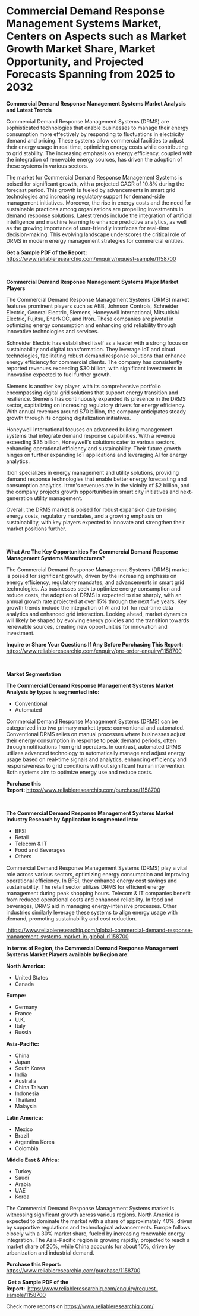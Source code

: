<p><h1>Commercial Demand Response Management Systems Market, Centers on Aspects such as Market Growth Market Share, Market Opportunity, and Projected Forecasts Spanning from 2025 to 2032</h1></p><p><strong>Commercial Demand Response Management Systems Market Analysis and Latest Trends</strong></p>
<p><p>Commercial Demand Response Management Systems (DRMS) are sophisticated technologies that enable businesses to manage their energy consumption more effectively by responding to fluctuations in electricity demand and pricing. These systems allow commercial facilities to adjust their energy usage in real time, optimizing energy costs while contributing to grid stability. The increasing emphasis on energy efficiency, coupled with the integration of renewable energy sources, has driven the adoption of these systems in various sectors.</p><p>The market for Commercial Demand Response Management Systems is poised for significant growth, with a projected CAGR of 10.8% during the forecast period. This growth is fueled by advancements in smart grid technologies and increasing regulatory support for demand-side management initiatives. Moreover, the rise in energy costs and the need for sustainable practices among organizations are propelling investments in demand response solutions. Latest trends include the integration of artificial intelligence and machine learning to enhance predictive analytics, as well as the growing importance of user-friendly interfaces for real-time decision-making. This evolving landscape underscores the critical role of DRMS in modern energy management strategies for commercial entities.</p></p>
<p><strong>Get a Sample PDF of the Report:&nbsp;</strong> <a href="https://www.reliableresearchiq.com/enquiry/request-sample/1158700?utm_campaign=2299&utm_medium=2&utm_source=Github&utm_content=ia&utm_term=22032025&utm_id=commercial-demand-response-management-systems">https://www.reliableresearchiq.com/enquiry/request-sample/1158700</a></p>
<p>&nbsp;</p>
<p><strong>Commercial Demand Response Management Systems Major Market Players</strong></p>
<p><p>The Commercial Demand Response Management Systems (DRMS) market features prominent players such as ABB, Johnson Controls, Schneider Electric, General Electric, Siemens, Honeywell International, Mitsubishi Electric, Fujitsu, EnerNOC, and Itron. These companies are pivotal in optimizing energy consumption and enhancing grid reliability through innovative technologies and services.</p><p>Schneider Electric has established itself as a leader with a strong focus on sustainability and digital transformation. They leverage IoT and cloud technologies, facilitating robust demand response solutions that enhance energy efficiency for commercial clients. The company has consistently reported revenues exceeding $30 billion, with significant investments in innovation expected to fuel further growth.</p><p>Siemens is another key player, with its comprehensive portfolio encompassing digital grid solutions that support energy transition and resilience. Siemens has continuously expanded its presence in the DRMS sector, capitalizing on increasing regulatory drivers for energy efficiency. With annual revenues around $70 billion, the company anticipates steady growth through its ongoing digitalization initiatives.</p><p>Honeywell International focuses on advanced building management systems that integrate demand response capabilities. With a revenue exceeding $35 billion, Honeywell's solutions cater to various sectors, enhancing operational efficiency and sustainability. Their future growth hinges on further expanding IoT applications and leveraging AI for energy analytics.</p><p>Itron specializes in energy management and utility solutions, providing demand response technologies that enable better energy forecasting and consumption analytics. Itron's revenues are in the vicinity of $2 billion, and the company projects growth opportunities in smart city initiatives and next-generation utility management.</p><p>Overall, the DRMS market is poised for robust expansion due to rising energy costs, regulatory mandates, and a growing emphasis on sustainability, with key players expected to innovate and strengthen their market positions further.</p></p>
<p>&nbsp;</p>
<p><strong>What Are The Key Opportunities For Commercial Demand Response Management Systems Manufacturers?</strong></p>
<p><p>The Commercial Demand Response Management Systems (DRMS) market is poised for significant growth, driven by the increasing emphasis on energy efficiency, regulatory mandates, and advancements in smart grid technologies. As businesses seek to optimize energy consumption and reduce costs, the adoption of DRMS is expected to rise sharply, with an annual growth rate projected at over 15% through the next five years. Key growth trends include the integration of AI and IoT for real-time data analytics and enhanced grid interaction. Looking ahead, market dynamics will likely be shaped by evolving energy policies and the transition towards renewable sources, creating new opportunities for innovation and investment.</p></p>
<p><strong>Inquire or Share Your Questions If Any Before Purchasing This Report:</strong> <a href="https://www.reliableresearchiq.com/enquiry/pre-order-enquiry/1158700?utm_campaign=2299&utm_medium=2&utm_source=Github&utm_content=ia&utm_term=22032025&utm_id=commercial-demand-response-management-systems">https://www.reliableresearchiq.com/enquiry/pre-order-enquiry/1158700</a></p>
<p>&nbsp;</p>
<p><strong>Market Segmentation</strong></p>
<p><strong>The Commercial Demand Response Management Systems Market Analysis by types is segmented into:</strong></p>
<p><ul><li>Conventional</li><li>Automated</li></ul></p>
<p><p>Commercial Demand Response Management Systems (DRMS) can be categorized into two primary market types: conventional and automated. Conventional DRMS relies on manual processes where businesses adjust their energy consumption in response to peak demand periods, often through notifications from grid operators. In contrast, automated DRMS utilizes advanced technology to automatically manage and adjust energy usage based on real-time signals and analytics, enhancing efficiency and responsiveness to grid conditions without significant human intervention. Both systems aim to optimize energy use and reduce costs.</p></p>
<p><strong>Purchase this Report:&nbsp;</strong><a href="https://www.reliableresearchiq.com/purchase/1158700?utm_campaign=2299&utm_medium=2&utm_source=Github&utm_content=ia&utm_term=22032025&utm_id=commercial-demand-response-management-systems">https://www.reliableresearchiq.com/purchase/1158700</a></p>
<p>&nbsp;</p>
<p><strong>The Commercial Demand Response Management Systems Market Industry Research by Application is segmented into:</strong></p>
<p><ul><li>BFSI</li><li>Retail</li><li>Telecom & IT</li><li>Food and Beverages</li><li>Others</li></ul></p>
<p><p>Commercial Demand Response Management Systems (DRMS) play a vital role across various sectors, optimizing energy consumption and improving operational efficiency. In BFSI, they enhance energy cost savings and sustainability. The retail sector utilizes DRMS for efficient energy management during peak shopping hours. Telecom & IT companies benefit from reduced operational costs and enhanced reliability. In food and beverages, DRMS aid in managing energy-intensive processes. Other industries similarly leverage these systems to align energy usage with demand, promoting sustainability and cost reduction.</p></p>
<p><a href="https://www.reliableresearchiq.com/global-commercial-demand-response-management-systems-market-in-global-r1158700?utm_campaign=2299&utm_medium=2&utm_source=Github&utm_content=ia&utm_term=22032025&utm_id=commercial-demand-response-management-systems">&nbsp;https://www.reliableresearchiq.com/global-commercial-demand-response-management-systems-market-in-global-r1158700</a></p>
<p><strong>In terms of Region, the Commercial Demand Response Management Systems Market Players available by Region are:</strong></p>
<p>
    <p> <strong> North America: </strong>
        <ul>
            <li>United States</li>
            <li>Canada</li>
        </ul>
        </p> 
    <p> <strong> Europe: </strong>
        <ul>
            <li>Germany</li>
            <li>France</li>
            <li>U.K.</li>
            <li>Italy</li>
            <li>Russia</li>
        </ul>
        </p> 
    <p> <strong> Asia-Pacific: </strong>
        <ul>
            <li>China</li>
            <li>Japan</li>
            <li>South Korea</li>
            <li>India</li>
            <li>Australia</li>
            <li>China Taiwan</li>
            <li>Indonesia</li>
            <li>Thailand</li>
            <li>Malaysia</li>
        </ul>
        </p> 
    <p> <strong> Latin America: </strong>
        <ul>
            <li>Mexico</li>
            <li>Brazil</li>
            <li>Argentina Korea</li>
            <li>Colombia</li>
        </ul>
        </p> 
    <p> <strong> Middle East & Africa: </strong>
        <ul>
            <li>Turkey</li>
            <li>Saudi</li>
            <li>Arabia</li>
            <li>UAE</li>
            <li>Korea</li>
        </ul>
    </p>
    </p>
<p><p>The Commercial Demand Response Management Systems market is witnessing significant growth across various regions. North America is expected to dominate the market with a share of approximately 40%, driven by supportive regulations and technological advancements. Europe follows closely with a 30% market share, fueled by increasing renewable energy integration. The Asia-Pacific region is growing rapidly, projected to reach a market share of 20%, while China accounts for about 10%, driven by urbanization and industrial demand.</p></p>
<p><strong>Purchase this Report: </strong><a href="https://www.reliableresearchiq.com/purchase/1158700?utm_campaign=2299&utm_medium=2&utm_source=Github&utm_content=ia&utm_term=22032025&utm_id=commercial-demand-response-management-systems">https://www.reliableresearchiq.com/purchase/1158700</a></p>
<p>&nbsp;<strong>Get a Sample PDF of the Report:&nbsp;&nbsp;</strong><a href="https://www.reliableresearchiq.com/enquiry/request-sample/1158700?utm_campaign=2299&utm_medium=2&utm_source=Github&utm_content=ia&utm_term=22032025&utm_id=commercial-demand-response-management-systems">https://www.reliableresearchiq.com/enquiry/request-sample/1158700</a></p>
<p><strong></strong></p>
<p>Check more reports on <a href="https://www.reliableresearchiq.com/?utm_campaign=2299&utm_medium=2&utm_source=Github&utm_content=ia&utm_term=22032025&utm_id=commercial-demand-response-management-systems">https://www.reliableresearchiq.com/</a></p>